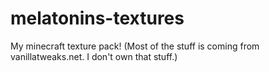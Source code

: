 # melatonins-textures
My minecraft texture pack! (Most of the stuff is coming from vanillatweaks.net. I don't own that stuff.)
